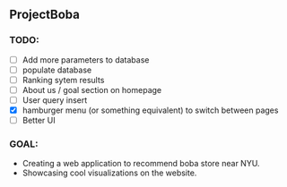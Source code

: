 ## ProjectBoba

### TODO:
- [ ] Add more parameters to database
- [ ] populate database
- [ ] Ranking sytem results
- [ ] About us / goal section on homepage
- [ ] User query insert
- [x] hamburger menu (or something equivalent) to switch between pages
- [ ] Better UI

### GOAL:
- Creating a web application to recommend boba store near NYU.
- Showcasing cool visualizations on the website.
